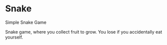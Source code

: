 # Snake
Simple Snake Game


Snake game, where you collect fruit to grow. You lose if you accidentally eat yourself.
